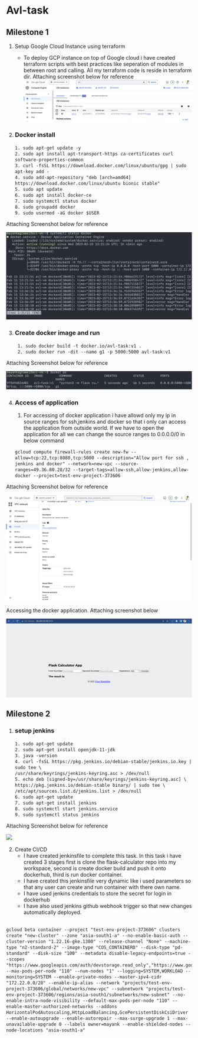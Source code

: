 # Avl-task

## Milestone 1
1. Setup Google Cloud Instance using terraform
   - To deploy GCP instance on top of Google cloud i have created terraform scripts with best practices like seperation of modules in between root and calling. All my terraform code is reside in terraform dir. Attaching screenshot below for reference
![](images/vm.png)

1. ### Docker install 
   ```
   1. sudo apt-get update -y
   2. sudo apt install apt-transport-https ca-certificates curl software-properties-common
   3. curl -fsSL https://download.docker.com/linux/ubuntu/gpg | sudo apt-key add -
   4. sudo add-apt-repository "deb [arch=amd64] https://download.docker.com/linux/ubuntu bionic stable"
   5. sudo apt update
   6. sudo apt install docker-ce
   7. sudo systemctl status docker
   8. sudo groupadd docker
   9. sudo usermod -aG docker $USER
   ```
Attaching Screenshot below for reference

![](images/docker.png)


3. ### Create docker image and run 
   ```
    1. sudo docker build -t docker.io/avl-task:v1 .
    2. sudo docker run -dit --name g1 -p 5000:5000 avl-task:v1 
   ```

Attaching Screenshot below for reference

![](images/run.png) 

4. ### Access of application
   1. For accessing of docker application i have allowd only my ip in source ranges for ssh,jenkins and docker so that i only can access the application from outside world. If we have to open the application for all we can change the source ranges to 0.0.0.0/0 in below command   
   ```
   gcloud compute firewall-rules create new-fw --allow=tcp:22,tcp:8080,tcp:5000 --description="Allow port for ssh , jenkins and docker" --network=new-vpc --source-ranges=49.36.80.28/32 --target-tags=allow-ssh,allow-jenkins,allow-docker --project=test-env-project-373606
   ```

Attaching Screenshot below for reference

![](images/fw.png)

Accessing the docker application. Attaching screenshot below

![](images/access.png)

## Milestone 2
1. ### setup jenkins
   ```
   1. sudo apt-get update
   2. sudo apt-get install openjdk-11-jdk
   3. java -version
   4. curl -fsSL https://pkg.jenkins.io/debian-stable/jenkins.io.key | sudo tee \
   /usr/share/keyrings/jenkins-keyring.asc > /dev/null
   5. echo deb [signed-by=/usr/share/keyrings/jenkins-keyring.asc] \
   https://pkg.jenkins.io/debian-stable binary/ | sudo tee \
   /etc/apt/sources.list.d/jenkins.list > /dev/null
   6. sudo apt-get update
   7. sudo apt-get install jenkins
   8. sudo systemctl start jenkins.service
   9. sudo systemctl status jenkins

    ```

Attaching Screenshot below for reference

![](images/st-jenkins.png)

2. Create CI/CD
   - I have created jenkinsfile to complete this task. In this task i have created 3 stages first is clone the flask-calculator repo into my workspace, second is create docker build and push it onto dockerhub, third is run docker container.
   - I have created this jenkinsfile very dynamic like i used parameters so that any user can create and run container with there own name.
   - I have used jenkins credentials to store the secret for login in dockerhub 
   - I have also used jenkins github webhook trigger so that new changes automatically deployed.

```

gcloud beta container --project "test-env-project-373606" clusters create "new-cluster" --zone "asia-south1-a" --no-enable-basic-auth --cluster-version "1.22.16-gke.1300" --release-channel "None" --machine-type "n2-standard-2" --image-type "COS_CONTAINERD" --disk-type "pd-standard" --disk-size "100" --metadata disable-legacy-endpoints=true --scopes "https://www.googleapis.com/auth/devstorage.read_only","https://www.googleapis.com/auth/logging.write","https://www.googleapis.com/auth/monitoring","https://www.googleapis.com/auth/servicecontrol","https://www.googleapis.com/auth/service.management.readonly","https://www.googleapis.com/auth/trace.append" --max-pods-per-node "110" --num-nodes "1" --logging=SYSTEM,WORKLOAD --monitoring=SYSTEM --enable-private-nodes --master-ipv4-cidr "172.22.0.0/28" --enable-ip-alias --network "projects/test-env-project-373606/global/networks/new-vpc" --subnetwork "projects/test-env-project-373606/regions/asia-south1/subnetworks/new-subnet" --no-enable-intra-node-visibility --default-max-pods-per-node "110" --enable-master-authorized-networks --addons HorizontalPodAutoscaling,HttpLoadBalancing,GcePersistentDiskCsiDriver --enable-autoupgrade --enable-autorepair --max-surge-upgrade 1 --max-unavailable-upgrade 0 --labels owner=mayank --enable-shielded-nodes --node-locations "asia-south1-a"

```

